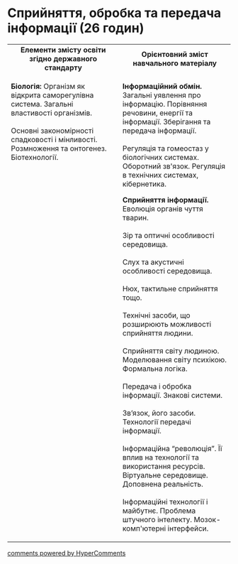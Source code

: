<div id="hypercomments_widget" class="js-hypercomments-widget invisible"></div>

# Сприйняття, обробка та передача інформації (26 годин)

<table>
	<tr>
		<td width="50%" align="center"><b>Елементи змісту освіти згідно державного стандарту</b></td>
		<td width="50%" align="center"><b>Орієнтовний зміст навчального матеріалу</b></td>
	</tr>
	<tr>
		<td width="50%" style="vertical-align:top !important;">
<p><b>Біологія:</b> Організм як відкрита саморегулівна система. Загальні властивості організмів. <br><br>Основні закономірності спадковості і мінливості. Розмноження та онтогенез. Біотехнології.</p>
		</td>
		<td width="50%" style="vertical-align:top !important;">
<p><b>Інформаційний обмін.</b> Загальні уявлення про інформацію. Порівняння речовини, енергії та інформації. Зберігання та передача інформації.<br><br>
Регуляція та гомеостаз у біологічних системах. Оборотний зв'язок. Регуляція в технічних системах, кібернетика.</p>
<p><b>Сприйняття інформації.</b> Еволюція органів чуття тварин. <br><br>
Зір та оптичні особливості середовища. <br><br>
Слух та акустичні особливості середовища.<br><br>
Нюх, тактильне сприйняття тощо.<br><br>
Технічні засоби, що розширюють можливості сприйняття людини.<br><br>
Сприйняття світу людиною. Моделювання світу психікою.  Формальна логіка.<br><br>
Передача і обробка інформації. Знакові системи. <br><br>
Зв’язок, його засоби. Технології передачі інформації.<br><br>
Інформаційна “революція”. Її вплив на технології та використання ресурсів. Віртуальне середовище. Доповнена реальність.<br><br>
Інформаційні технології і майбутнє. Проблема штучного інтелекту. Мозок-комп'ютерні інтерфейси.</p>
		</td>
	</tr>
</table>







<div class="js-hypercomments-container">
<a href="http://hypercomments.com" class="hc-link" title="comments widget">comments powered by HyperComments</a>
</div>